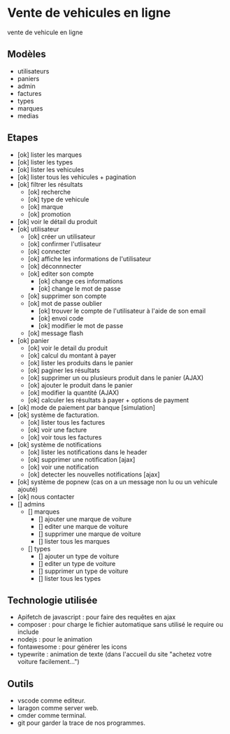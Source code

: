 # Vente de vehicules en ligne

vente de vehicule en ligne


## Modèles

- utilisateurs
- paniers
- admin
- factures
- types
- marques
- medias

## Etapes

- [ok] lister les marques
- [ok] lister les types
- [ok] lister les vehicules
- [ok] lister tous les vehicules + pagination
- [ok] filtrer les résultats
    - [ok] recherche
    - [ok] type de vehicule
    - [ok] marque
    - [ok] promotion
- [ok] voir le détail du produit
- [ok] utilisateur
    - [ok] créer un utilisateur
    - [ok] confirmer l'utlisateur
    - [ok] connecter
    - [ok] affiche les informations de l'utilisateur
    - [ok] déconnnecter
    - [ok] editer son compte
        - [ok] change ces informations
        - [ok] change le mot de passe
    - [ok] supprimer son compte
    - [ok] mot de passe oublier
        - [ok] trouver le compte de l'utilisateur à l'aide de son email
        - [ok] envoi code
        - [ok] modifier le mot de passe
    - [ok] message flash
- [ok] panier
    - [ok] voir le detail du produit
    - [ok] calcul du montant à payer
    - [ok] lister les produits dans le panier
    - [ok] paginer les résultats
    - [ok] supprimer un ou plusieurs produit dans le panier (AJAX)
    - [ok] ajouter le produit dans le panier
    - [ok] modifier la quantité (AJAX)
    - [ok] calculer les résultats à payer + options de payment
- [ok] mode de paiement par banque [simulation]
- [ok] système de facturation.
    - [ok] lister tous les factures
    - [ok] voir une facture 
    - [ok] voir tous les factures
- [ok] système de notifications
    - [ok] lister les notifications dans le header
    - [ok] supprimer une notification [ajax]
    - [ok] voir une notification
    - [ok] detecter les nouvelles notifications [ajax]
- [ok] système de popnew (cas on a un message non lu ou un vehicule  ajouté)
- [ok] nous contacter
- [] admins
    - [] marques
        - [] ajouter une marque de voiture
        - [] editer une marque de voiture
        - [] supprimer une marque de voiture
        - [] lister tous les marques
    - [] types
        - [] ajouter un type de voiture
        - [] editer un type de voiture
        - [] supprimer un type de voiture
        - [] lister tous les types

## Technologie utilisée

- Apifetch de javascript : pour faire des requêtes en ajax
- composer : pour charge le fichier automatique sans utilisé le require ou include
- nodejs : pour le animation
- fontawesome : pour générer les icons
- typewrite : animation de texte (dans l'accueil du site "achetez votre voiture facilement...")

## Outils

- vscode comme editeur.
- laragon comme server web.
- cmder comme terminal.
- git pour garder la trace de nos programmes.